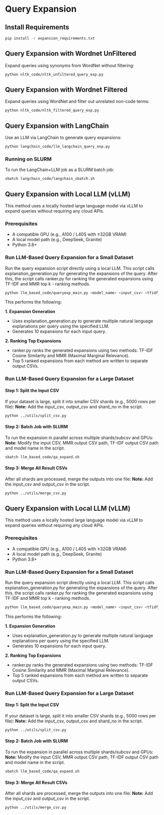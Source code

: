 # Query Expansion
## Install Requirements

```bash
pip install -r expansion_requirements.txt
```

## Query Expansion with Wordnet UnFiltered
Expand queries using synonyms from WordNet without filtering:
```bash
python nltk_code/nltk_unfiltered_query_exp.py
```

## Query Expansion with Wordnet Filtered
Expand queries using WordNet and filter out unrelated non-code terms:
```bash
python nltk_code/nltk_filtered_query_exp.py
```

## Query Expansion with LangChain
Use an LLM via LangChain to generate query expansions:
```bash
python langchain_code/llm_langchain_query_exp.py
```
### Running on SLURM
To run the LangChain+LLM job as a SLURM batch job:
```bash
sbatch langchain_code/langchain_sbatch.sh
```

## Query Expansion with Local LLM (vLLM)
This method uses a locally hosted large language model via vLLM to expand queries without requiring any cloud APIs.

### Prerequisites
- A compatible GPU (e.g., A100 / L40S with ≥32GB VRAM)
- A local model path (e.g., DeepSeek, Granite)
- Python 3.8+

### Run LLM-Based Query Expansion for a Small Dataset
Run the query expansion script directly using a local LLM. This script calls explanation_generation.py for generating the expansions of the query. After this, the script calls ranker.py for ranking the generated expansions using TF-IDF and MMR top k - ranking methods.

```bash
python llm_based_code/queryexp_main.py <model_name> <input_csv> <tfidf_ranked_output_csv> <mmr_ranked_output_csv>
```
This performs the following:

**1. Expansion Generation**

- Uses explanation_generation.py to generate multiple natural language explanations per query using the specified LLM.
- Generates 10 expansions for each input query.

**2. Ranking Top Expansions**

- ranker.py ranks the generated expansions using two methods: TF-IDF Cosine Similarity and MMR (Maximal Marginal Relevance).
- Top 5 ranked expansions from each method are written to separate output CSVs.

### Run LLM-Based Query Expansion for a Large Dataset
#### Step 1: Split the Input CSV
If your dataset is large, split it into smaller CSV shards (e.g., 5000 rows per file):
**Note:** Add the input_csv, output_csv and shard_no in the script.

```bash
python ../utils/split_csv.py 
```

#### Step 2: Batch Job with SLURM 
To run the expansion in parallel across multiple shards/subcsv and GPUs:
**Note:** Modify the input CSV, MMR output CSV path, TF-IDF output CSV path and model name in the script.

```bash
sbatch llm_based_code/qa_expand.sh 
```

#### Step 3: Merge All Result CSVs
After all shards are processed, merge the outputs into one file: 
**Note:** Add the input_csv and output_csv in the script.

```bash
python ../utils/merge_csv.py
```

## Query Expansion with Local LLM (vLLM)
This method uses a locally hosted large language model via vLLM to expand queries without requiring any cloud APIs.

### Prerequisites
- A compatible GPU (e.g., A100 / L40S with ≥32GB VRAM)
- A local model path (e.g., DeepSeek, Granite)
- Python 3.8+

### Run LLM-Based Query Expansion for a Small Dataset
Run the query expansion script directly using a local LLM. This script calls explanation_generation.py for generating the expansions of the query. After this, the script calls ranker.py for ranking the generated expansions using TF-IDF and MMR top k - ranking methods.

```bash
python llm_based_code/queryexp_main.py <model_name> <input_csv> <tfidf_ranked_output_csv> <mmr_ranked_output_csv>
```
This performs the following:

**1. Expansion Generation**

- Uses explanation_generation.py to generate multiple natural language explanations per query using the specified LLM.
- Generates 10 expansions for each input query.

**2. Ranking Top Expansions**

- ranker.py ranks the generated expansions using two methods: TF-IDF Cosine Similarity and MMR (Maximal Marginal Relevance).
- Top 5 ranked expansions from each method are written to separate output CSVs.

### Run LLM-Based Query Expansion for a Large Dataset
#### Step 1: Split the Input CSV
If your dataset is large, split it into smaller CSV shards (e.g., 5000 rows per file):
**Note:** Add the input_csv, output_csv and shard_no in the script.

```bash
python ../utils/split_csv.py 
```

#### Step 2: Batch Job with SLURM 
To run the expansion in parallel across multiple shards/subcsv and GPUs:
**Note:** Modify the input CSV, MMR output CSV path, TF-IDF output CSV path and model name in the script.

```bash
sbatch llm_based_code/qa_expand.sh 
```

#### Step 3: Merge All Result CSVs
After all shards are processed, merge the outputs into one file: 
**Note:** Add the input_csv and output_csv in the script.

```bash
python ../utils/merge_csv.py
```
